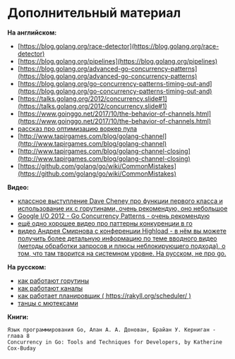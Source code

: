 # Дополнительный материал

**На английском:**

- [https://blog.golang.org/race-detector](https://blog.golang.org/race-detector)
- [https://blog.golang.org/pipelines](https://blog.golang.org/pipelines)
- [https://blog.golang.org/advanced-go-concurrency-patterns](https://blog.golang.org/advanced-go-concurrency-patterns)
- [https://blog.golang.org/go-concurrency-patterns-timing-out-and](https://blog.golang.org/go-concurrency-patterns-timing-out-and)
- [https://talks.golang.org/2012/concurrency.slide#1](https://talks.golang.org/2012/concurrency.slide#1)
- [https://www.goinggo.net/2017/10/the-behavior-of-channels.html](https://www.goinggo.net/2017/10/the-behavior-of-channels.html)
- [рассказ про оптимизацию воркер пула](http://marcio.io/2015/07/handling-1-million-requests-per-minute-with-golang/)
- [http://www.tapirgames.com/blog/golang-channel](http://www.tapirgames.com/blog/golang-channel)
- [http://www.tapirgames.com/blog/golang-channel-closing](http://www.tapirgames.com/blog/golang-channel-closing)
- [https://github.com/golang/go/wiki/CommonMistakes](https://github.com/golang/go/wiki/CommonMistakes)

**Видео:**

- [классное выступление Dave Cheney про функции первого класса и использование их с горутинами, очень рекомендую, оно небольшое](https://www.youtube.com/watch?v=5buaPyJ0XeQ )
- [Google I/O 2012 - Go Concurrency Patterns - очень рекомендую](https://www.youtube.com/watch?v=f6kdp27TYZs)
- [ещё одно хорошее видео про паттерны конкуренции в го](https://www.youtube.com/watch?v=rDRa23k70CU&list=PLDWZ5uzn69eyM81omhIZLzvRhTOXvpeX9&index=15)
- [видео Андрея Смирнова с конференции Highload - в нём вы можете получить более детальную информацию по теме вводного видео (методы обработки запросов и плюсы неблокирующего подхода), о том, что там творится на системном уровне. На русском, не про go.](https://www.youtube.com/watch?v=KAWeC9evbGM)

**На русском:**

- [как работают горутины](https://habrahabr.ru/post/141853)
- [как работают каналы](https://habrahabr.ru/post/308070/)
- [как работает планировщик ( https://rakyll.org/scheduler/ )](https://habrahabr.ru/post/333654/)
- [танцы с мютексами](https://habrahabr.ru/post/271789/)

**Книги:**

    Язык программирования Go, Алан А. А. Донован, Брайан У. Керниган - глава 8
    Concurrency in Go: Tools and Techniques for Developers, by Katherine Cox-Buday 